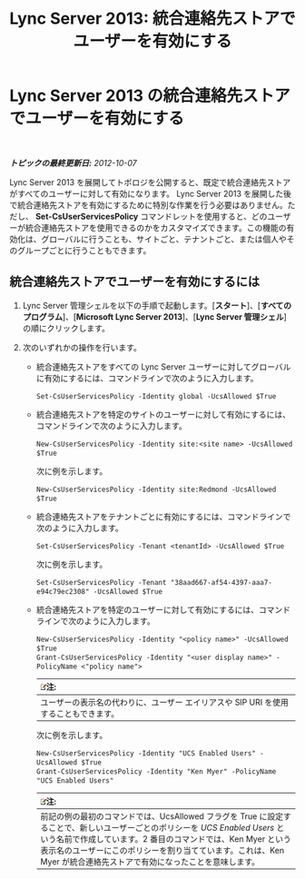 ﻿---
title: 'Lync Server 2013: 統合連絡先ストアでユーザーを有効にする'
TOCTitle: 統合連絡先ストアでユーザーを有効にする
ms:assetid: 7b46a01f-beb5-4a33-adb0-35f0502b168d
ms:mtpsurl: https://technet.microsoft.com/ja-jp/library/JJ205024(v=OCS.15)
ms:contentKeyID: 48272611
ms.date: 05/19/2016
mtps_version: v=OCS.15
ms.translationtype: HT
---

# Lync Server 2013 の統合連絡先ストアでユーザーを有効にする

 

_**トピックの最終更新日:** 2012-10-07_

Lync Server 2013 を展開してトポロジを公開すると、既定で統合連絡先ストアがすべてのユーザーに対して有効になります。 Lync Server 2013 を展開した後で統合連絡先ストアを有効にするために特別な作業を行う必要はありません。ただし、 **Set-CsUserServicesPolicy** コマンドレットを使用すると、どのユーザーが統合連絡先ストアを使用できるのかをカスタマイズできます。この機能の有効化は、グローバルに行うことも、サイトごと、テナントごと、または個人やそのグループごとに行うこともできます。

## 統合連絡先ストアでユーザーを有効にするには

1.  Lync Server 管理シェルを以下の手順で起動します。\[**スタート**\]、\[**すべてのプログラム**\]、\[**Microsoft Lync Server 2013**\]、\[**Lync Server 管理シェル**\] の順にクリックします。

2.  次のいずれかの操作を行います。
    
      - 統合連絡先ストアをすべての Lync Server ユーザーに対してグローバルに有効にするには、コマンドラインで次のように入力します。
        
            Set-CsUserServicesPolicy -Identity global -UcsAllowed $True
    
      - 統合連絡先ストアを特定のサイトのユーザーに対して有効にするには、コマンドラインで次のように入力します。
        
            New-CsUserServicesPolicy -Identity site:<site name> -UcsAllowed $True
        
        次に例を示します。
        
            New-CsUserServicesPolicy -Identity site:Redmond -UcsAllowed $True
    
      - 統合連絡先ストアをテナントごとに有効にするには、コマンドラインで次のように入力します。
        
            Set-CsUserServicesPolicy -Tenant <tenantId> -UcsAllowed $True
        
        次に例を示します。
        
            Set-CsUserServicesPolicy -Tenant "38aad667-af54-4397-aaa7-e94c79ec2308" -UcsAllowed $True
    
      - 統合連絡先ストアを特定のユーザーに対して有効にするには、コマンドラインで次のように入力します。
        
            New-CsUserServicesPolicy -Identity "<policy name>" -UcsAllowed $True
            Grant-CsUserServicesPolicy -Identity "<user display name>" -PolicyName <"policy name">
        
        <table>
        <thead>
        <tr class="header">
        <th><img src="images/Gg412781.note(OCS.15).gif" title="note" alt="note" />注:</th>
        </tr>
        </thead>
        <tbody>
        <tr class="odd">
        <td>ユーザーの表示名の代わりに、ユーザー エイリアスや SIP URI を使用することもできます。</td>
        </tr>
        </tbody>
        </table>
        
        次に例を示します。
        
            New-CsUserServicesPolicy -Identity "UCS Enabled Users" -UcsAllowed $True
            Grant-CsUserServicesPolicy -Identity "Ken Myer" -PolicyName "UCS Enabled Users"
        
        <table>
        <thead>
        <tr class="header">
        <th><img src="images/Gg412781.note(OCS.15).gif" title="note" alt="note" />注:</th>
        </tr>
        </thead>
        <tbody>
        <tr class="odd">
        <td>前記の例の最初のコマンドでは、UcsAllowed フラグを True に設定することで、新しいユーザーごとのポリシーを <em>UCS Enabled Users</em> という名前で作成しています。2 番目のコマンドでは、Ken Myer という表示名のユーザーにこのポリシーを割り当てています。これは、Ken Myer が統合連絡先ストアで有効になったことを意味します。</td>
        </tr>
        </tbody>
        </table>

